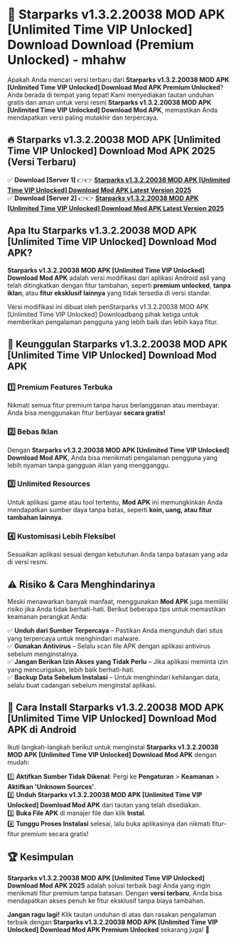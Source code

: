 # 🎯 Starparks v1.3.2.20038 MOD APK [Unlimited Time VIP Unlocked] Download  Download (Premium Unlocked) -  mhahw

Apakah Anda mencari versi terbaru dari **Starparks v1.3.2.20038 MOD APK [Unlimited Time VIP Unlocked] Download Mod APK Premium Unlocked**? Anda berada di tempat yang tepat! Kami menyediakan tautan unduhan gratis dan aman untuk versi resmi **Starparks v1.3.2.20038 MOD APK [Unlimited Time VIP Unlocked] Download Mod APK**, memastikan Anda mendapatkan versi paling mutakhir dan terpercaya.

## 🔥 Starparks v1.3.2.20038 MOD APK [Unlimited Time VIP Unlocked] Download Mod APK 2025 (Versi Terbaru)

✅ **Download [Server 1]** 👉👉 [**Starparks v1.3.2.20038 MOD APK [Unlimited Time VIP Unlocked] Download Mod APK Latest Version 2025**](https://momento.my/?title=Starparks_v1.3.2.20038_MOD_APK_[Unlimited_Time_VIP_Unlocked]_Download)  
✅ **Download [Server 2]** 👉👉 [**Starparks v1.3.2.20038 MOD APK [Unlimited Time VIP Unlocked] Download Mod APK Latest Version 2025**](https://momento.my/?title=Starparks_v1.3.2.20038_MOD_APK_[Unlimited_Time_VIP_Unlocked]_Download)  

## Apa Itu Starparks v1.3.2.20038 MOD APK [Unlimited Time VIP Unlocked] Download Mod APK?

**Starparks v1.3.2.20038 MOD APK [Unlimited Time VIP Unlocked] Download Mod APK** adalah versi modifikasi dari aplikasi Android asli yang telah ditingkatkan dengan fitur tambahan, seperti **premium unlocked**, **tanpa iklan**, atau **fitur eksklusif lainnya** yang tidak tersedia di versi standar.

Versi modifikasi ini dibuat oleh penStarparks v1.3.2.20038 MOD APK [Unlimited Time VIP Unlocked] Downloadbang pihak ketiga untuk memberikan pengalaman pengguna yang lebih baik dan lebih kaya fitur.

## 🎯 Keunggulan Starparks v1.3.2.20038 MOD APK [Unlimited Time VIP Unlocked] Download Mod APK

### 1️⃣ Premium Features Terbuka
Nikmati semua fitur premium tanpa harus berlangganan atau membayar. Anda bisa menggunakan fitur berbayar **secara gratis!**

### 2️⃣ Bebas Iklan
Dengan **Starparks v1.3.2.20038 MOD APK [Unlimited Time VIP Unlocked] Download Mod APK**, Anda bisa menikmati pengalaman pengguna yang lebih nyaman tanpa gangguan iklan yang mengganggu.

### 3️⃣ Unlimited Resources
Untuk aplikasi game atau tool tertentu, **Mod APK** ini memungkinkan Anda mendapatkan sumber daya tanpa batas, seperti **koin, uang, atau fitur tambahan lainnya**.

### 4️⃣ Kustomisasi Lebih Fleksibel
Sesuaikan aplikasi sesuai dengan kebutuhan Anda tanpa batasan yang ada di versi resmi.

## ⚠️ Risiko & Cara Menghindarinya

Meski menawarkan banyak manfaat, menggunakan **Mod APK** juga memiliki risiko jika Anda tidak berhati-hati. Berikut beberapa tips untuk memastikan keamanan perangkat Anda:

✅ **Unduh dari Sumber Terpercaya** – Pastikan Anda mengunduh dari situs yang terpercaya untuk menghindari malware.  
✅ **Gunakan Antivirus** – Selalu scan file APK dengan aplikasi antivirus sebelum menginstalnya.  
✅ **Jangan Berikan Izin Akses yang Tidak Perlu** – Jika aplikasi meminta izin yang mencurigakan, lebih baik berhati-hati.  
✅ **Backup Data Sebelum Instalasi** – Untuk menghindari kehilangan data, selalu buat cadangan sebelum menginstal aplikasi.

## 📌 Cara Install Starparks v1.3.2.20038 MOD APK [Unlimited Time VIP Unlocked] Download Mod APK di Android

Ikuti langkah-langkah berikut untuk menginstal **Starparks v1.3.2.20038 MOD APK [Unlimited Time VIP Unlocked] Download Mod APK** dengan mudah:

1️⃣ **Aktifkan Sumber Tidak Dikenal**: Pergi ke **Pengaturan** > **Keamanan** > **Aktifkan 'Unknown Sources'**.  
2️⃣ **Unduh Starparks v1.3.2.20038 MOD APK [Unlimited Time VIP Unlocked] Download Mod APK** dari tautan yang telah disediakan.  
3️⃣ **Buka File APK** di manajer file dan klik **Instal**.  
4️⃣ **Tunggu Proses Instalasi** selesai, lalu buka aplikasinya dan nikmati fitur-fitur premium secara gratis!

## 🏆 Kesimpulan

**Starparks v1.3.2.20038 MOD APK [Unlimited Time VIP Unlocked] Download Mod APK 2025** adalah solusi terbaik bagi Anda yang ingin menikmati fitur premium tanpa batasan. Dengan **versi terbaru**, Anda bisa mendapatkan akses penuh ke fitur eksklusif tanpa biaya tambahan.

**Jangan ragu lagi!** Klik tautan unduhan di atas dan rasakan pengalaman terbaik dengan **Starparks v1.3.2.20038 MOD APK [Unlimited Time VIP Unlocked] Download Mod APK Premium Unlocked** sekarang juga! 🚀
